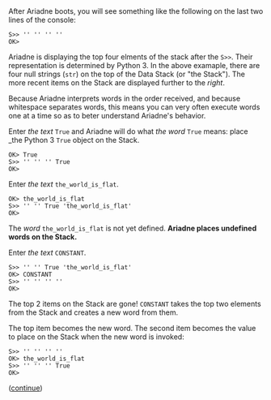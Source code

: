 ## 

After Ariadne boots, you will see something like the following on the last two lines of the console:

    S>> '' '' '' ''
    OK>

Ariadne is displaying the top four elments of the stack after the `S>>`.
Their representation is determined by Python 3.
In the above examaple, there are four null strings (`str`) on the top of the Data Stack (or "the Stack").
The more recent items on the Stack are displayed further to the _right_.

Because Ariadne interprets words in the order received, and
because whitespace separates words,
this means you can very often execute words one at a time so as to beter understand Ariadne's behavior.

Enter _the text_ `True` and Ariadne will do what _the word_ `True` means: place _the Python 3 `True` object on the Stack.
    
    OK> True
    S>> '' '' '' True
    OK>
    
Enter _the text_ `the_world_is_flat`.

    OK> the_world_is_flat
    S>> '' '' True 'the_world_is_flat'
    OK>
    
The _word_ `the_world_is_flat` is not yet defined.
**Ariadne places undefined words on the Stack.**

Enter _the text_ `CONSTANT`.

    S>> '' '' True 'the_world_is_flat'
    OK> CONSTANT
    S>> '' '' '' ''
    OK>
    
The top 2 items on the Stack are gone!
`CONSTANT` takes the top two elements from the Stack and creates a new word from them.

The top item becomes the new word.
The second item becomes the value to place on the Stack when the new word is invoked:

    S>> '' '' '' ''
    OK> the_world_is_flat
    S>> '' '' '' True
    OK>
    
([continue]())
